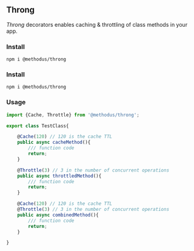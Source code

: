 ## Throng

*Throng* decorators enables caching & throttling of class methods in your app.


### Install
`npm i @methodus/throng`


### Install
`npm i @methodus/throng`



### Usage
```javascript
import {Cache, Throttle} from '@methodus/throng';

export class TestClass{

    @Cache(120) // 120 is the cache TTL
    public async cacheMethod(){
        /// function code
        return;
    }

    @Throttle(3) // 3 in the number of concurrent operations
    public async throttledMethod(){
        /// function code
        return;
    }

    @Cache(120) // 120 is the cache TTL
    @Throttle(3) // 3 in the number of concurrent operations
    public async combinedMethod(){
        /// function code
        return;
    }

}
```
